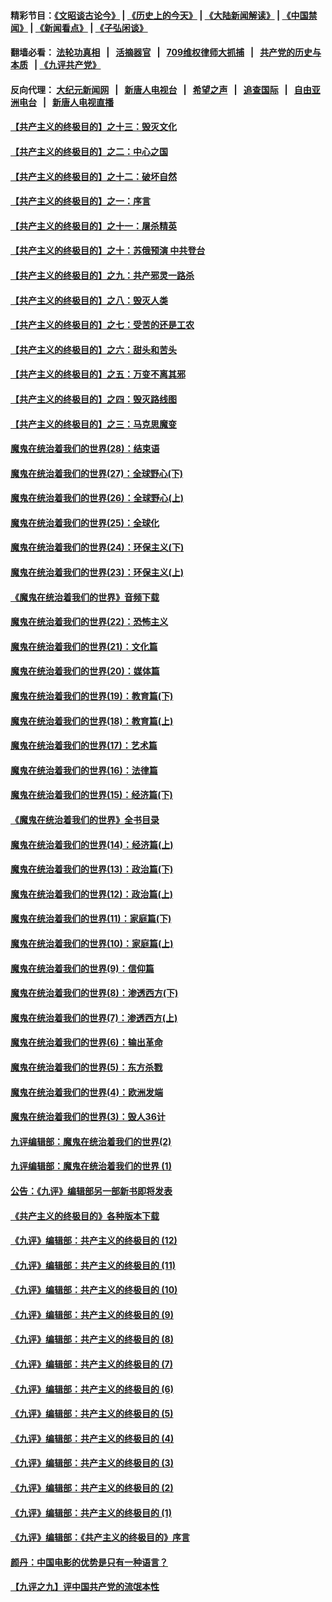 #### 精彩节目：[《文昭谈古论今》](http://134.209.198.168/wenzhao) | [《历史上的今天》](http://134.209.198.168/today-in-history) | [《大陆新闻解读》](http://134.209.198.168/ntdtv-comedy) | [《中国禁闻》](http://134.209.198.168/ntdtv-news) | [《新闻看点》](http://134.209.198.168/news-insight) | [《子弘闲谈》](http://134.209.198.168/zihongxiantan/) 

  #### 翻墙必看： [法轮功真相](http://134.209.198.168:10000/videos/truth.html) &nbsp;&nbsp;|&nbsp;&nbsp; [活摘器官](http://134.209.198.168:10000/videos/res/Organs/) &nbsp;&nbsp;|&nbsp;&nbsp; [709维权律师大抓捕](http://134.209.198.168:10000/videos/709/) &nbsp;&nbsp;|&nbsp;&nbsp; [共产党的历史与本质](http://134.209.198.168:10000/videos/ccp.html) &nbsp;&nbsp;| [《九评共产党》](http://134.209.198.168:10000/videos/jiuping/) 

#### 反向代理： [大纪元新闻网](http://134.209.198.168:10080/) &nbsp;&nbsp;|&nbsp;&nbsp; [新唐人电视台](http://134.209.198.168:8000/) &nbsp;&nbsp;|&nbsp;&nbsp; [希望之声](http://134.209.198.168:8200/) &nbsp;&nbsp;|&nbsp;&nbsp; [追查国际](http://134.209.198.168:10010/) &nbsp;&nbsp;|&nbsp;&nbsp; [自由亚洲电台](http://134.209.198.168:9800/) &nbsp;&nbsp;|&nbsp;&nbsp; [新唐人电视直播](http://134.209.198.168/) 

#### [【共产主义的终极目的】之十三：毁灭文化](../pages/nsc422/n11135227.md?t=03291237) 

#### [【共产主义的终极目的】之二：中心之国](../pages/nsc422/n11047728.md?t=03291237) 

#### [【共产主义的终极目的】之十二：破坏自然](../pages/nsc422/n11135214.md?t=03291237) 

#### [【共产主义的终极目的】之一：序言](../pages/nsc422/n11086077.md?t=03291237) 

#### [【共产主义的终极目的】之十一：屠杀精英](../pages/nsc422/n11118442.md?t=03291237) 

#### [【共产主义的终极目的】之十：苏俄预演 中共登台](../pages/nsc422/n11118424.md?t=03291237) 

#### [【共产主义的终极目的】之九：共产邪灵一路杀](../pages/nsc422/n11114139.md?t=03291237) 

#### [【共产主义的终极目的】之八：毁灭人类](../pages/nsc422/n11108503.md?t=03291237) 

#### [【共产主义的终极目的】之七：受苦的还是工农](../pages/nsc422/n11101809.md?t=03291237) 

#### [【共产主义的终极目的】之六：甜头和苦头](../pages/nsc422/n11096971.md?t=03291237) 

#### [【共产主义的终极目的】之五：万变不离其邪](../pages/nsc422/n11091285.md?t=03291237) 

#### [【共产主义的终极目的】之四：毁灭路线图](../pages/nsc422/n11086284.md?t=03291237) 

#### [【共产主义的终极目的】之三：马克思魔变](../pages/nsc422/n11061941.md?t=03291237) 

#### [魔鬼在统治着我们的世界(28)：结束语](../pages/nsc422/n10936246.md?t=03291237) 

#### [魔鬼在统治着我们的世界(27)：全球野心(下)](../pages/nsc422/n10928319.md?t=03291237) 

#### [魔鬼在统治着我们的世界(26)：全球野心(上)](../pages/nsc422/n10900318.md?t=03291237) 

#### [魔鬼在统治着我们的世界(25)：全球化](../pages/nsc422/n10788205.md?t=03291237) 

#### [魔鬼在统治着我们的世界(24)：环保主义(下)](../pages/nsc422/n10695307.md?t=03291237) 

#### [魔鬼在统治着我们的世界(23)：环保主义(上)](../pages/nsc422/n10688613.md?t=03291237) 

#### [《魔鬼在统治着我们的世界》音频下载](../pages/nsc422/n10635553.md?t=03291237) 

#### [魔鬼在统治着我们的世界(22)：恐怖主义](../pages/nsc422/n10614727.md?t=03291237) 

#### [魔鬼在统治着我们的世界(21)：文化篇](../pages/nsc422/n10597706.md?t=03291237) 

#### [魔鬼在统治着我们的世界(20)：媒体篇](../pages/nsc422/n10586579.md?t=03291237) 

#### [魔鬼在统治着我们的世界(19)：教育篇(下)](../pages/nsc422/n10564808.md?t=03291237) 

#### [魔鬼在统治着我们的世界(18)：教育篇(上)](../pages/nsc422/n10526970.md?t=03291237) 

#### [魔鬼在统治着我们的世界(17)：艺术篇](../pages/nsc422/n10499093.md?t=03291237) 

#### [魔鬼在统治着我们的世界(16)：法律篇](../pages/nsc422/n10485969.md?t=03291237) 

#### [魔鬼在统治着我们的世界(15)：经济篇(下)](../pages/nsc422/n10469975.md?t=03291237) 

#### [《魔鬼在统治着我们的世界》全书目录](../pages/nsc422/n10464261.md?t=03291237) 

#### [魔鬼在统治着我们的世界(14)：经济篇(上)](../pages/nsc422/n10457370.md?t=03291237) 

#### [魔鬼在统治着我们的世界(13)：政治篇(下)](../pages/nsc422/n10448270.md?t=03291237) 

#### [魔鬼在统治着我们的世界(12)：政治篇(上)](../pages/nsc422/n10444576.md?t=03291237) 

#### [魔鬼在统治着我们的世界(11)：家庭篇(下)](../pages/nsc422/n10440961.md?t=03291237) 

#### [魔鬼在统治着我们的世界(10)：家庭篇(上)](../pages/nsc422/n10435448.md?t=03291237) 

#### [魔鬼在统治着我们的世界(9)：信仰篇](../pages/nsc422/n10432159.md?t=03291237) 

#### [魔鬼在统治着我们的世界(8)：渗透西方(下)](../pages/nsc422/n10429603.md?t=03291237) 

#### [魔鬼在统治着我们的世界(7)：渗透西方(上)](../pages/nsc422/n10426013.md?t=03291237) 

#### [魔鬼在统治着我们的世界(6)：输出革命](../pages/nsc422/n10421536.md?t=03291237) 

#### [魔鬼在统治着我们的世界(5)：东方杀戮](../pages/nsc422/n10417707.md?t=03291237) 

#### [魔鬼在统治着我们的世界(4)：欧洲发端](../pages/nsc422/n10414890.md?t=03291237) 

#### [魔鬼在统治着我们的世界(3)：毁人36计](../pages/nsc422/n10411583.md?t=03291237) 

#### [九评编辑部：魔鬼在统治着我们的世界(2)](../pages/nsc422/n10410036.md?t=03291237) 

#### [九评编辑部：魔鬼在统治着我们的世界 (1)](../pages/nsc422/n10406825.md?t=03291237) 

#### [公告：《九评》编辑部另一部新书即将发表](../pages/nsc422/n10405104.md?t=03291237) 

#### [《共产主义的终极目的》各种版本下载](../pages/nsc422/n10022138.md?t=03291237) 

#### [《九评》编辑部：共产主义的终极目的 (12)](../pages/nsc422/n9933272.md?t=03291237) 

#### [《九评》编辑部：共产主义的终极目的 (11)](../pages/nsc422/n9924973.md?t=03291237) 

#### [《九评》编辑部：共产主义的终极目的 (10)](../pages/nsc422/n9920883.md?t=03291237) 

#### [《九评》编辑部：共产主义的终极目的 (9)](../pages/nsc422/n9916363.md?t=03291237) 

#### [《九评》编辑部：共产主义的终极目的 (8)](../pages/nsc422/n9912488.md?t=03291237) 

#### [《九评》编辑部：共产主义的终极目的 (7)](../pages/nsc422/n9901176.md?t=03291237) 

#### [《九评》编辑部：共产主义的终极目的 (6)](../pages/nsc422/n9899359.md?t=03291237) 

#### [《九评》编辑部：共产主义的终极目的 (5)](../pages/nsc422/n9893174.md?t=03291237) 

#### [《九评》编辑部：共产主义的终极目的 (4)](../pages/nsc422/n9891246.md?t=03291237) 

#### [《九评》编辑部：共产主义的终极目的 (3)](../pages/nsc422/n9879879.md?t=03291237) 

#### [《九评》编辑部：共产主义的终极目的 (2)](../pages/nsc422/n9876205.md?t=03291237) 

#### [《九评》编辑部：共产主义的终极目的 (1)](../pages/nsc422/n9865857.md?t=03291237) 

#### [《九评》编辑部：《共产主义的终极目的》序言](../pages/nsc422/n9862666.md?t=03291237) 

#### [颜丹：中国电影的优势是只有一种语言？](../pages/nsc422/n9583062.md?t=03291237) 

#### [【九评之九】评中国共产党的流氓本性](../pages/nsc422/n737542.md?t=03291237) 

